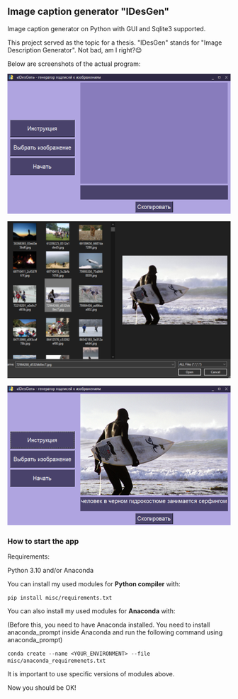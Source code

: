 ## Image caption generator "IDesGen"
Image caption generator on Python with GUI and Sqlite3 supported. 

This project served as the topic for a thesis. "IDesGen" stands for "Image Description Generator". Not bad, am I right?😊

Below are screenshots of the actual program:

![IDesGen Main Window](idesgen_screenshot1.png)

![IDesGen Picking Image For Test](idesgen_screenshot2.png)

![IDesGen Result](idesgen_screenshot3.png)

### How to start the app
Requirements:

Python 3.10 and/or Anaconda

You can install my used modules for **Python compiler** with:
```
pip install misc/requirements.txt
```
You can also install my used modules for **Anaconda** with:

(Before this, you need to have Anaconda installed. You need to install anaconda_prompt inside Anaconda and run the following command using anaconda_prompt)
```
conda create --name <YOUR_ENVIRONMENT> --file misc/anaconda_requiremenets.txt
```

It is important to use specific versions of modules above.

Now you should be OK!